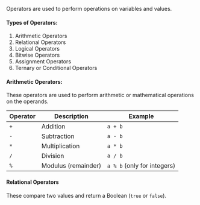 Operators are used to perform operations on variables and values.


#### Types of Operators:

1. Arithmetic Operators
2. Relational Operators
3. Logical Operators
4. Bitwise Operators
5. Assignment Operators
6. Ternary or Conditional Operators

#### Arithmetic Operators:
These operators are used to perform arithmetic or mathematical operations on the operands.

| Operator | Description         | Example                     |
| -------- | ------------------- | --------------------------- |
| `+`      | Addition            | `a + b`                     |
| `-`      | Subtraction         | `a - b`                     |
| `*`      | Multiplication      | `a * b`                     |
| `/`      | Division            | `a / b`                     |
| `%`      | Modulus (remainder) | `a % b` (only for integers) |
#### Relational Operators
These compare two values and return a Boolean (`true` or `false`).
